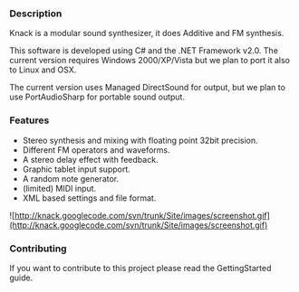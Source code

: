 ### Description ###

Knack is a modular sound synthesizer, it does Additive and FM synthesis.

This software is developed using C# and the .NET Framework v2.0.
The current version requires Windows 2000/XP/Vista but we plan to port it also to Linux and OSX.

The current version uses Managed DirectSound for output, but we plan to use PortAudioSharp for portable sound output.

### Features ###

  * Stereo synthesis and mixing with floating point 32bit precision.
  * Different FM operators and waveforms.
  * A stereo delay effect with feedback.
  * Graphic tablet input support.
  * A random note generator.
  * (limited) MIDI input.
  * XML based settings and file format.

![http://knack.googlecode.com/svn/trunk/Site/images/screenshot.gif](http://knack.googlecode.com/svn/trunk/Site/images/screenshot.gif)

### Contributing ###

If you want to contribute to this project please read the GettingStarted guide.